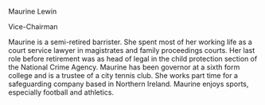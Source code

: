 Maurine Lewin

Vice-Chairman 

Maurine is a semi-retired barrister. She spent most of her working life as a court service lawyer in magistrates and family proceedings courts. Her last role before retirement was as head of legal in the child protection section of the National  Crime Agency.
Maurine has been  governor at a sixth form college and is a trustee of a city tennis club. She works part time for a safeguarding company based in Northern Ireland. Maurine enjoys sports, especially football and athletics.

